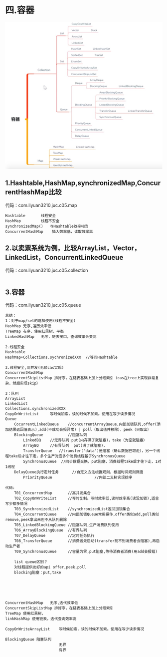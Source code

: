 # 四.容器

![](img/collection-map.jpeg)

## 1.Hashtable,HashMap,synchronizedMap,ConcurrentHashMap比较

代码：com.liyuan3210.juc.c05.map

```
Hashtable		线程安全
HashMap			线程不安全
synchronizedMap()	与Hashtable效率相当
ConcurrentHashMap	 插入效率低，读取效率高
```

## 2.以卖票系统为例，比较ArrayList，Vector，LinkedList，ConcurrentLinkedQueue

代码：com.liyuan3210.juc.c05.collection

```

```

## 3.容器

代码：com.liyuan3210.juc.c05.queue

```
总结：
1：对于map/set的选择使用(线程不安全)
HashMap	无序,遍历效率低
TreeMap	有序，使用红黑树，平衡
LinkedHashMap	无序，链表接口，查询效率会变高

2.线程安全
Hashtable
HashMap+Collections.sychronizedXXX	//等同Hashtable

3.线程安全,高并发(无锁cas实现)
ConcurrentHashMap
ConcurrentSkipListMap 排好序，在链表基础上加上分段索引（cas在tree上实现非常复杂，然后实现skip）

3：队列
ArrayList
LinkedList
Collections.synchronizedXXX
CopyOnWriteList		写时候加索，读的时候不加索。使用在写少读多情况
Queue
	CocurrentLinkedQueue 	//concurrentArrayQueue,内部加锁队列,offer(添加结果返回值表示),add(不成功会报异常) | poll（取出值并移除），peek（只取出）
	BlockingQueue			//阻塞队列
		LinkedBQ	//无界队列 put(内存满了就阻塞)，take（为空就阻塞）
		ArrayBQ		//有界队列	put(满了就阻塞)，
		TransferQueue	//transfer('data')是阻塞（确认数据已取走），另一个线程take后才往下走，多个生产对应多个消费线程基于SynchronusQueue
		SynchronusQueue	 //同步数据交换，put阻塞，消费线程take后才往下走，1对1线程
	DelayQueue执行定时任务	  //自定义方法根据规则，根据时间规则调度
		PriorityQueue 					//内部二叉树实现排序
		
代码:
	T01_ConcurrentMap		//高并发集合
	T02_CopyOnWriteList		//写时复制。写时效率低,读时效率高(读没加锁),适合写少都多情况
	T03_SynchronizedList	//synchronizedList返回加锁集合
	T04_ConcurrentQueue		//内部加锁Queue常用操作,offer类似add,poll类似remove,peek拿出来但不从队列删除
	T05_LinkedBlockingQueue //阻塞队列,生产消费队列使用
	T06_ArrayBlockingQueue  //有界队列
	T07_DelayQueue			//定时任务执行
	T08_TransferQueue		//消费者先启动(transfer找不到消费者会阻塞),再启动生产者
	T09_SynchronusQueue		//容量为零,put阻塞,等待消费者消费(用add会报错)
	
	list queue区别？
	对线程提供友好的api offer,peek,poll
	blocking阻塞：put,take





ConcurrentHashMap	无序,迭代效率低
ConcurrentSkipListMap 排好序，在链表基础上加上分段索引
TreeMap	使用红黑树，
linkHashMap	使用链表，迭代查询效率高

CopyOnWriteArrayList	写时候加索，读的时候不加索。使用在写少读多情况

BlockingQueue 阻塞队列
						无界
						有界

```

## 